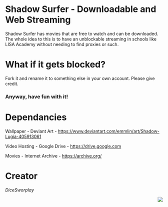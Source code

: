 # Shadow Surfer - Downloadable and Web Streaming

Shadow Surfer has movies that are free to watch and can be downloaded. The whole idea to this is to have an unblockable streaming in schools like LISA Academy without needing to find proxies or such.

# What if it gets blocked?

Fork it and rename it to something else in your own account. Please give credit.

### Anyway, have fun with it!

# Dependancies

Wallpaper - Deviant Art - https://www.deviantart.com/emmlin/art/Shadow-Lugia-405913061

Video Hosting - Google Drive - https://drive.google.com

Movies - Internet Archive - https://archive.org/

# Creator

<i>DiceSworplay</i>



<img align="right" src="https://media.tenor.com/Hm3NeUr3zoUAAAAi/shadow-lugia-lugia.gif">
